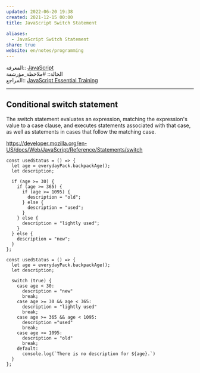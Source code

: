```yaml
---  
updated: 2022-06-20 19:38  
created: 2021-12-15 00:00  
title: JavaScript Switch Statement  
  
aliases:  
  - JavaScript Switch Statement  
share: true  
website: en/notes/programming  
---  
```

  
المعرفة:: [JavaScript](JavaScript)  
الحالة:: #ملاحظة_مؤرشفة  
المراجع:: [JavaScript Essential Training](JavaScript%20Essential%20Training)  
  
---  
  
## Conditional switch statement  
  
The switch statement evaluates an expression, matching the expression's value to a case clause, and executes statements associated with that case, as well as statements in cases that follow the matching case.  
  
<https://developer.mozilla.org/en-US/docs/Web/JavaScript/Reference/Statements/switch>  
  
```js:NestedIf  
const usedStatus = () => {  
  let age = everydayPack.backpackAge();  
  let description;  
  
  if (age >= 30) {  
    if (age >= 365) {  
      if (age >= 1095) {  
        description = "old";  
      } else {  
        description = "used";  
      }  
    } else {  
      description = "lightly used";  
    }  
  } else {  
    description = "new";  
  }  
};  
```  
  
```js:switchCase  
const usedStatus = () => {  
  let age = everydayPack.backpackAge();  
  let description;  
  
  switch (true) {  
    case age < 30:  
      description = "new"  
      break;  
    case age >= 30 && age < 365:  
      description = "lightly used"  
      break;  
    case age >= 365 && age < 1095:  
      description ="used"  
      break;  
    case age >= 1095:  
      description = "old"  
      break;  
    default:  
      console.log(`There is no description for ${age}.`)  
  }  
};  
```  

